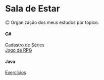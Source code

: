 # Sala de Estar 
:wink: Organização dos meus estudos por tópico.

<h4>C#</h4>


 [Cadastro de Séries](https://github.com/lealtalita/cadastro-de-series) <br>
 [Jogo de RPG](https://github.com/lealtalita/jogoRPG)
 
 <h4>Java</h4>
 
 [Exercícios](https://github.com/lealtalita/exercicios)
 
